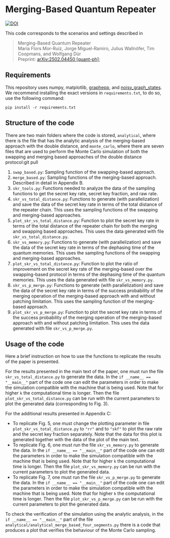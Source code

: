 # Merging-Based Quantum Repeater

[![DOI](https://zenodo.org/badge/DOI/10.5281/zenodo.14824315.svg)](https://doi.org/10.5281/zenodo.14824315)

This code corresponds to the scenarios and settings described in

> Merging-Based Quantum Repeater <br>
> Maria Flors Mor-Ruiz, Jorge Miguel-Ramiro, Julius Wallnöfer, Tim Coopmans, and Wolfgang Dür <br>
> Preprint: [arXiv:2502.04450 [quant-ph]](https://doi.org/10.48550/arXiv.2502.04450);


## Requirements
This repository uses numpy, matplotlib, [graphepp](https://github.com/jwallnoefer/graphepp), and [noisy_graph_states](https://github.com/jwallnoefer/noisy_graph_states). We recommend installing the exact versions in `requirements.txt`, to do so, use the following command:
```
pip install -r requirements.txt
```

## Structure of the code
There are two main folders where the code is stored, `analytical`, where there is the file that has the analytic analysis of the merging-based approach with the double distance, 
and `monte_carlo`, where there are seven files that are used to perform the Monte Carlo simulation of both the swapping and merging based approaches of the double distance protocol:git pull

1. `swap_based.py`: Sampling function of the swapping-based approach.
2. `merge_based.py`: Sampling functions of the merging-based approach. Described in detail in Appendix B.
3. `skr_tools.py`: Functions needed to analyze the data of the sampling functions to get the secret key rate, secret key fraction, and raw rate.
4. `skr_vs_total_distance.py`: Functions to generate (with parallelization) and save the data of the secret key rate in terms of the total distance of the repeater chain. This uses the sampling functions of the swapping and merging-based approaches.
5. `plot_skr_vs_total_distance.py`: Function to plot the secret key rate in terms of the total distance of the repeater chain for both the merging and swapping based approaches. This uses the data generated with file `skr_vs_total_distance.py`.
6. `skr_vs_memory.py`: Functions to generate (with parallelization) and save the data of the secret key rate in terms of the dephasing time of the quantum memories. This uses the sampling functions of the swapping and merging-based approaches.
7. `plot_skr_vs_total_distance.py`: Function to plot the ratio of improvement on the secret key rate of the merging-based over the swapping-based protocol in terms of the dephasing time of the quantum memories. This uses the data generated with file `skr_vs_memory.py`.
8. `skr_vs_p_merge.py`: Functions to generate (with parallelization) and save the data of the secret key rate in terms of the success probability of the merging operation of the merging-based approach with and without patching limitation. This uses the sampling function of the merging-based approach.
9. `plot_skr_vs_p_merge.py`: Function to plot the secret key rate in terms of the success probability of the merging operation of the merging-based approach with and without patching limitation. This uses the data generated with file `skr_vs_p_merge.py`.

## Usage of the code
Here a brief instruction on how to use the functions to replicate the results of the paper is presented.

For the results presented in the main text of the paper, one must run the file `skr_vs_total_distance.py` to generate the data. 
In the `if __name__ == "__main__"` part of the code one can edit the parameters in order to make the simulation compatible with the machine that is being used. Note that for higher `k` the computational time is longer.
Then the file `plot_skr_vs_total_distance.py` can be run with the current parameters to plot the generated data (corresponding to Fig. 3).

For the additional results presented in Appendix C:
- To replicate Fig. 5, one must change the plotting parameter in file `plot_skr_vs_total_distance.py` to `"rr"` and to `"skf"` to plot the raw rate and the secret key fraction separately. Note that the data for this plot is generated together with the data of the plot of the main text.
- To replicate Fig. 6, one must run the file `skr_vs_memory.py` to generate the data. In the `if __name__ == "__main__"` part of the code one can edit the parameters in order to make the simulation compatible with the machine that is being used. Note that for higher `k` the computational time is longer.
Then the file `plot_skr_vs_memory.py` can be run with the current parameters to plot the generated data.
- To replicate Fig. 7, one must run the file `skr_vs_p_merge.py` to generate the data. In the `if __name__ == "__main__"` part of the code one can edit the parameters in order to make the simulation compatible with the machine that is being used. Note that for higher `k` the computational time is longer.
Then the file `plot_skr_vs_p_merge.py` can be run with the current parameters to plot the generated data.

To check the verification of the simulation using the analytic analysis, in the `if __name__ == "__main__"` part of the file `analytical/analytical_merge_based_four_segments.py` there is a code that produces a plot that verifies the behaviour of the Monte Carlo sampling.
